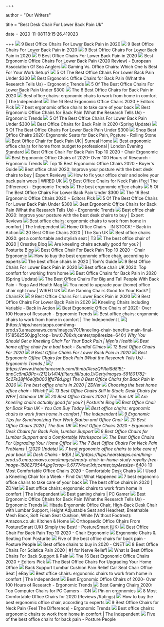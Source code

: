 +++
        
author = "Our Writers"
        
title = "Best Desk Chair For Lower Back Pain Uk"
        
date = 2020-11-08T18:15:26.419023
        
+++
[ ![](https://www.btod.com/blog/wp-content/uploads/2018/10/best-chairs-lower-back-support-1-ergohuman.jpg)](https://www.btod.com/blog/wp-content/uploads/2018/10/best-chairs-lower-back-support-1-ergohuman.jpg) 9 Best Office Chairs For Lower Back Pain in 2020
[ ![](https://www.btod.com/blog/wp-content/uploads/2019/11/9-best-office-chairs-lower-back-pain-blog-header-1.jpg)](https://www.btod.com/blog/wp-content/uploads/2019/11/9-best-office-chairs-lower-back-pain-blog-header-1.jpg) 9 Best Office Chairs For Lower Back Pain in 2020
[ ![](https://i.ytimg.com/vi/uySCdDGrRK0/maxresdefault.jpg)](https://i.ytimg.com/vi/uySCdDGrRK0/maxresdefault.jpg) 9 Best Office Chairs For Lower Back Pain in 2020
[ ![](https://www.btod.com/blog/wp-content/uploads/2018/10/best-chairs-lower-back-support-2-vera.jpg)](https://www.btod.com/blog/wp-content/uploads/2018/10/best-chairs-lower-back-support-2-vera.jpg) 9 Best Office Chairs For Lower Back Pain in 2020
[ ![](https://efsa.co.uk/wp-content/uploads/2020/01/chairs.jpg)](https://efsa.co.uk/wp-content/uploads/2020/01/chairs.jpg) Best Ergonomic Office Chairs For Lower Back Pain (2020 Review) - European  Association Of Sea Anglers
[ ![](https://thumbor.forbes.com/thumbor/711x400/https://specials-images.forbesimg.com/imageserve/5e8e572c93ef920006d3a192/960x0.jpg?fit=scale)](https://thumbor.forbes.com/thumbor/711x400/https://specials-images.forbesimg.com/imageserve/5e8e572c93ef920006d3a192/960x0.jpg?fit=scale) Gaming Vs. Office Chairs: Which One Is Best For Your Work Setup?
[ ![](https://cdn.paindoctor.com/wp-content/uploads/2018/01/poly-bark-ergonomic-office-chair.jpg)](https://cdn.paindoctor.com/wp-content/uploads/2018/01/poly-bark-ergonomic-office-chair.jpg) 5 Of The Best Office Chairs For Lower Back Pain Under $300
[ ![](http://ergonomictrends.com/wp-content/uploads/2018/01/Duramont-Ergonomic-Office-Chair-review.jpg)](http://ergonomictrends.com/wp-content/uploads/2018/01/Duramont-Ergonomic-Office-Chair-review.jpg) Best Ergonomic Office Chairs for Back Pain (What the Research Tells Us) -  Ergonomic Trends
[ ![](https://cdn.paindoctor.com/wp-content/uploads/2018/01/topsky-office-chair.jpg)](https://cdn.paindoctor.com/wp-content/uploads/2018/01/topsky-office-chair.jpg) 5 Of The Best Office Chairs For Lower Back Pain Under $300
[ ![](https://www.thebalancesmb.com/thmb/9U3S19mn6KmviCa9emPCfbqumE0=/640x640/smart/filters:no_upscale()/717tpSVhAvL._SL1001_-5b5f3e8a46e0fb0050e83f91.jpg)](https://www.thebalancesmb.com/thmb/9U3S19mn6KmviCa9emPCfbqumE0=/640x640/smart/filters:no_upscale()/717tpSVhAvL._SL1001_-5b5f3e8a46e0fb0050e83f91.jpg) The 8 Best Office Chairs for Back Pain in 2020
[ ![](https://static.independent.co.uk/s3fs-public/thumbnails/image/2020/03/16/16/best-ergonomic-office-chairs-indybest.jpg)](https://static.independent.co.uk/s3fs-public/thumbnails/image/2020/03/16/16/best-ergonomic-office-chairs-indybest.jpg) Best office chairs: ergonomic chairs to work from home in comfort | The  Independent
[ ![](https://i.ytimg.com/vi/7YVTS6Yj4Co/maxresdefault.jpg)](https://i.ytimg.com/vi/7YVTS6Yj4Co/maxresdefault.jpg) The 16 Best Ergonomic Office Chairs 2020 + Editors Pick
[ ![](https://inews-prd-a-images.s3.eu-west-2.amazonaws.com/content/uploads/2019/01/best-ergonomic-office-chairs.png)](https://inews-prd-a-images.s3.eu-west-2.amazonaws.com/content/uploads/2019/01/best-ergonomic-office-chairs.png) 7 best ergonomic office chairs to take care of your back
[ ![](http://ergonomictrends.com/wp-content/uploads/2019/01/ergohuman-LEM4ERG-r-review.jpg)](http://ergonomictrends.com/wp-content/uploads/2019/01/ergohuman-LEM4ERG-r-review.jpg) Best Ergonomic Office Chairs for Back Pain (What the Research Tells Us) -  Ergonomic Trends
[ ![](https://cdn.paindoctor.com/wp-content/uploads/2018/01/serta-mid-back-office-chair.jpg)](https://cdn.paindoctor.com/wp-content/uploads/2018/01/serta-mid-back-office-chair.jpg) 5 Of The Best Office Chairs For Lower Back Pain Under $300
[ ![](https://i2.wp.com/www.startstanding.org/wp-content/uploads/2019/01/Dragonn-Kneeling-Chair.jpg?resize=960%2C960&ssl=1)](https://i2.wp.com/www.startstanding.org/wp-content/uploads/2019/01/Dragonn-Kneeling-Chair.jpg?resize=960%2C960&ssl=1) Best Office Chairs for Back Pain in 2020 (Spring Update)
[ ![](https://cdn.paindoctor.com/wp-content/uploads/2018/01/ikea-markus-chair.jpg)](https://cdn.paindoctor.com/wp-content/uploads/2018/01/ikea-markus-chair.jpg) 5 Of The Best Office Chairs For Lower Back Pain Under $300
[ ![](https://www.rollingstone.com/wp-content/uploads/2020/04/office-chairs.jpg?w=1024)](https://www.rollingstone.com/wp-content/uploads/2020/04/office-chairs.jpg?w=1024) Shop Best Office Chairs 2020: Ergonomic Seats for Back Pain, Posture -  Rolling Stone
[ ![](https://nitrocdn.com/FCtNLgoKoksOvHPQAcXcLmGjNZJEpuIT/assets/static/optimized/wp-content/uploads/2020/02/d5254ea303e55cbca9a5aab9e2cc3021.best-office-chair-for-back-pain-uk-1024x683.jpg)](https://nitrocdn.com/FCtNLgoKoksOvHPQAcXcLmGjNZJEpuIT/assets/static/optimized/wp-content/uploads/2020/02/d5254ea303e55cbca9a5aab9e2cc3021.best-office-chair-for-back-pain-uk-1024x683.jpg) Best Office Chair for Back Pain UK | Surreal Home
[ ![](https://static.standard.co.uk/s3fs-public/thumbnails/image/2020/06/19/10/office-chairs.jpg?w968)](https://static.standard.co.uk/s3fs-public/thumbnails/image/2020/06/19/10/office-chairs.jpg?w968) Best ergonomic office chairs for home from budget to professional | London  Evening Standard
[ ![](https://chairergonomic.co.uk/wp-content/uploads/2018/04/31sqcdcvqJL.jpg)](https://chairergonomic.co.uk/wp-content/uploads/2018/04/31sqcdcvqJL.jpg) Best Office Chair For Back Pain Top 10 2020 - Chair Ergonomic
[ ![](http://ergonomictrends.com/wp-content/uploads/2019/01/X-Chair-X4-ergonomic-chair-review.jpg)](http://ergonomictrends.com/wp-content/uploads/2019/01/X-Chair-X4-ergonomic-chair-review.jpg) Best Ergonomic Office Chairs of 2020- Over 100 Hours of Research -  Ergonomic Trends
[ ![](https://www.republiclab.com/wp-content/uploads/2017/08/best-ergonomic-office-chairs-thumbnail.jpg)](https://www.republiclab.com/wp-content/uploads/2017/08/best-ergonomic-office-chairs-thumbnail.jpg) Top 15 Best Ergonomic Office Chairs 2020 - Buyer's Guide
[ ![](https://cdn1.expertreviews.co.uk/sites/expertreviews/files/styles/amp_metadata_content_image_min_696px_wide/public/2017/10/best-office-chair_humanscale-liberty-office-chair.jpg?itok=WNU-DkDm)](https://cdn1.expertreviews.co.uk/sites/expertreviews/files/styles/amp_metadata_content_image_min_696px_wide/public/2017/10/best-office-chair_humanscale-liberty-office-chair.jpg?itok=WNU-DkDm) Best office chair 2020: Improve your posture with the best desk chairs to  buy | Expert Reviews
[ ![](https://wi-images.condecdn.net/image/Lb73QZxlkkv/crop/1440/0.5235602094240838/f/ws-chair.jpg)](https://wi-images.condecdn.net/image/Lb73QZxlkkv/crop/1440/0.5235602094240838/f/ws-chair.jpg) How to fix your office chair and solve your back pain woes | WIRED UK
[ ![](http://ergonomictrends.com/wp-content/uploads/2020/02/best-office-chairs-for-neck-pain.jpg)](http://ergonomictrends.com/wp-content/uploads/2020/02/best-office-chairs-for-neck-pain.jpg) 9 Best Office Chairs for Neck Pain (Feel The Difference) - Ergonomic Trends
[ ![](https://www.telegraph.co.uk/content/dam/education-and-careers/2020/01/17/Herman-Miller-Aeron-Office-Chair_trans_NvBQzQNjv4Bqd42X-0XUgKDu9ZkvrTLS36AdSdZApvBeyEuhoggHyCU.jpg)](https://www.telegraph.co.uk/content/dam/education-and-careers/2020/01/17/Herman-Miller-Aeron-Office-Chair_trans_NvBQzQNjv4Bqd42X-0XUgKDu9ZkvrTLS36AdSdZApvBeyEuhoggHyCU.jpg) The best ergonomic office chairs
[ ![](https://cdn.paindoctor.com/wp-content/uploads/2018/01/ergonomic-setup-681x1024.png)](https://cdn.paindoctor.com/wp-content/uploads/2018/01/ergonomic-setup-681x1024.png) 5 Of The Best Office Chairs For Lower Back Pain Under $300
[ ![](https://i.ytimg.com/vi/7YVTS6Yj4Co/hqdefault.jpg)](https://i.ytimg.com/vi/7YVTS6Yj4Co/hqdefault.jpg) The 16 Best Ergonomic Office Chairs 2020 + Editors Pick
[ ![](https://cdn.paindoctor.com/wp-content/uploads/2018/01/amazon-mesh-chair.jpg)](https://cdn.paindoctor.com/wp-content/uploads/2018/01/amazon-mesh-chair.jpg) 5 Of The Best Office Chairs For Lower Back Pain Under $300
[ ![](http://ergonomictrends.com/wp-content/uploads/2019/01/best-office-chair-back-pain.jpg)](http://ergonomictrends.com/wp-content/uploads/2019/01/best-office-chair-back-pain.jpg) Best Ergonomic Office Chairs for Back Pain (What the Research Tells Us) -  Ergonomic Trends
[ ![](https://cdn1.expertreviews.co.uk/sites/expertreviews/files/styles/er_main_wide/public/2017/09/best_office_chair_hag_sofi.jpg?itok=roawtesQ)](https://cdn1.expertreviews.co.uk/sites/expertreviews/files/styles/er_main_wide/public/2017/09/best_office_chair_hag_sofi.jpg?itok=roawtesQ) Best office chair 2020: Improve your posture with the best desk chairs to  buy | Expert Reviews
[ ![](https://static.independent.co.uk/s3fs-public/thumbnails/image/2019/02/14/17/john-lewis-gerard.jpg?width=982&height=726)](https://static.independent.co.uk/s3fs-public/thumbnails/image/2019/02/14/17/john-lewis-gerard.jpg?width=982&height=726) Best office chairs: ergonomic chairs to work from home in comfort | The  Independent
[ ![](https://cdn.backinaction.co.uk/images/pages/header/Varier_Thatsit_Homeoffice.jpg)](https://cdn.backinaction.co.uk/images/pages/header/Varier_Thatsit_Homeoffice.jpg) Home Office Chairs - IN STOCK! - Back in Action
[ ![](https://www.thesun.co.uk/wp-content/uploads/2020/03/pm-COMPchairs.jpg)](https://www.thesun.co.uk/wp-content/uploads/2020/03/pm-COMPchairs.jpg) 20 Best Office Chairs 2020 | The Sun UK
[ ![](https://cdn.mos.cms.futurecdn.net/9rXCdrBHCFMd2aXzFFi6XV-320-80.jpg)](https://cdn.mos.cms.futurecdn.net/9rXCdrBHCFMd2aXzFFi6XV-320-80.jpg) Best office chairs 2020: get a comfortable and stylish seat | T3
[ ![](https://cdn.mos.cms.futurecdn.net/NkRwHsoDezP3MuJnwDvjhh-1200-80.jpg)](https://cdn.mos.cms.futurecdn.net/NkRwHsoDezP3MuJnwDvjhh-1200-80.jpg) The best office chair of 2020 | Creative Bloq
[ ![](http://www.posturite.co.uk/blog/wp-content/uploads/2018/10/kneeling-capisco-blog_images.jpg)](http://www.posturite.co.uk/blog/wp-content/uploads/2018/10/kneeling-capisco-blog_images.jpg) Are kneeling chairs actually good for you? | Posturite Blog
[ ![](https://chairergonomic.co.uk/wp-content/uploads/2018/04/best-ergonomic-office-chair.jpg)](https://chairergonomic.co.uk/wp-content/uploads/2018/04/best-ergonomic-office-chair.jpg) Best Office Chair For Back Pain Top 10 2020 - Chair Ergonomic
[ ![](https://media2.s-nbcnews.com/i/newscms/2020_25/3390893/ergonomic-office-chairs-kr-2x1-tease-200618_38008296185ce90fd52b401caf79df24.jpg)](https://media2.s-nbcnews.com/i/newscms/2020_25/3390893/ergonomic-office-chairs-kr-2x1-tease-200618_38008296185ce90fd52b401caf79df24.jpg) How to buy the best ergonomic office chair, according to experts
[ ![](https://cdn.mos.cms.futurecdn.net/chg3AGHkpwVFcZeK26TKuA.jpg)](https://cdn.mos.cms.futurecdn.net/chg3AGHkpwVFcZeK26TKuA.jpg) The best office chairs in 2020 | Tom's Guide
[ ![](https://i.ytimg.com/vi/9pul44IlNzE/maxresdefault.jpg)](https://i.ytimg.com/vi/9pul44IlNzE/maxresdefault.jpg) 9 Best Office Chairs For Lower Back Pain in 2020
[ ![](https://www.shortlist.com/media/imager/201910/40461-original.jpg)](https://www.shortlist.com/media/imager/201910/40461-original.jpg) Best office chair UK 2020: Top comfort for working from home
[ ![](https://i1.wp.com/www.startstanding.org/wp-content/uploads/2019/01/Modway-Articulate-Office-Chair.jpg?resize=960%2C960&ssl=1)](https://i1.wp.com/www.startstanding.org/wp-content/uploads/2019/01/Modway-Articulate-Office-Chair.jpg?resize=960%2C960&ssl=1) Best Office Chairs for Back Pain in 2020 (Spring Update)
[ ![](https://www.yogaandhealthmag.co.uk/wp-content/uploads/2020/01/Best-Big-and-Tall-Office-Chair.jpg)](https://www.yogaandhealthmag.co.uk/wp-content/uploads/2020/01/Best-Big-and-Tall-Office-Chair.jpg) The Best Office Chairs For Big and Tall People With Back Pain - Yoga And  Health Mag
[ ![](https://wi-images.condecdn.net/image/qa6P6wowkM1/crop/2040/f/8.jpg)](https://wi-images.condecdn.net/image/qa6P6wowkM1/crop/2040/f/8.jpg) You need to upgrade your (home) office chair right now | WIRED UK
[ ![](https://chairsfx.com/wp-content/uploads/2020/03/gaming-chair-features.jpg)](https://chairsfx.com/wp-content/uploads/2020/03/gaming-chair-features.jpg) Are Gaming Chairs Good for Your Back? | ChairsFX
[ ![](https://www.btod.com/blog/wp-content/uploads/2018/10/best-chairs-lower-back-support-4-leap.jpg)](https://www.btod.com/blog/wp-content/uploads/2018/10/best-chairs-lower-back-support-4-leap.jpg) 9 Best Office Chairs For Lower Back Pain in 2020
[ ![](https://www.btod.com/blog/wp-content/uploads/2018/10/best-chairs-lower-back-support-5-freedom.jpg)](https://www.btod.com/blog/wp-content/uploads/2018/10/best-chairs-lower-back-support-5-freedom.jpg) 9 Best Office Chairs For Lower Back Pain in 2020
[ ![](https://cdn.backinaction.co.uk/images/pages/hero/Varier_Thatsit_Homeoffice_square2_h500.jpg)](https://cdn.backinaction.co.uk/images/pages/hero/Varier_Thatsit_Homeoffice_square2_h500.jpg) Kneeling Chairs including Variable - Back in Action
[ ![](http://ergonomictrends.com/wp-content/uploads/2017/07/best-office-chairs-reviews-1.png)](http://ergonomictrends.com/wp-content/uploads/2017/07/best-office-chairs-reviews-1.png) Best Ergonomic Office Chairs of 2020- Over 100 Hours of Research -  Ergonomic Trends
[ ![](https://static.independent.co.uk/s3fs-public/thumbnails/image/2019/02/14/17/hag-sofi.jpg?width=982&height=726)](https://static.independent.co.uk/s3fs-public/thumbnails/image/2019/02/14/17/hag-sofi.jpg?width=982&height=726) Best office chairs: ergonomic chairs to work from home in comfort | The  Independent
[ ![](https://hips.hearstapps.com/hmg-prod.s3.amazonaws.com/images/701/kneeling-chair-benefits-main-final-1518562550.jpg?crop=1xw:0.786xh;center,top&resize=640:*)](https://hips.hearstapps.com/hmg-prod.s3.amazonaws.com/images/701/kneeling-chair-benefits-main-final-1518562550.jpg?crop=1xw:0.786xh;center,top&resize=640:*) Why You Should Get a Kneeling Chair For Your Back Pain | Men's Health
[ ![](https://sundialclinics.co.uk/wp-content/uploads/2020/05/Best-office-chair-for-a-bad-back.jpg)](https://sundialclinics.co.uk/wp-content/uploads/2020/05/Best-office-chair-for-a-bad-back.jpg) Best home office chair for a bad back - Sundial Clinics
[ ![](https://www.btod.com/blog/wp-content/uploads/2019/10/best-office-chairs-2020-blog-header.jpg)](https://www.btod.com/blog/wp-content/uploads/2019/10/best-office-chairs-2020-blog-header.jpg) 12 Best Office Chairs For 2020
[ ![](https://www.btod.com/blog/wp-content/uploads/2018/10/best-chairs-lower-back-support-8-ioo.jpg)](https://www.btod.com/blog/wp-content/uploads/2018/10/best-chairs-lower-back-support-8-ioo.jpg) 9 Best Office Chairs For Lower Back Pain in 2020
[ ![](http://ergonomictrends.com/wp-content/uploads/2020/02/Nouhaus-Ergo3D-office-chair-review.jpg)](http://ergonomictrends.com/wp-content/uploads/2020/02/Nouhaus-Ergo3D-office-chair-review.jpg) Best Ergonomic Office Chairs for Back Pain (What the Research Tells Us) -  Ergonomic Trends
[ ![](https://www.thebalancesmb.com/thmb/XeszQPRalSd8lBL-tmpCc5mDBPc=/2121x1414/filters:fill(auto,1)/GettyImages-591801782-5c27e38f46e0fb0001ffd78d.jpg)](https://www.thebalancesmb.com/thmb/XeszQPRalSd8lBL-tmpCc5mDBPc=/2121x1414/filters:fill(auto,1)/GettyImages-591801782-5c27e38f46e0fb0001ffd78d.jpg) The 8 Best Office Chairs for Back Pain in 2020
[ ![](https://zdnet4.cbsistatic.com/hub/i/2020/01/17/8231e246-714d-44bf-8b5e-bebdd66c1d83/office-chair-6.jpg)](https://zdnet4.cbsistatic.com/hub/i/2020/01/17/8231e246-714d-44bf-8b5e-bebdd66c1d83/office-chair-6.jpg) The best office chairs in 2020 | ZDNet
[ ![](https://media.product.which.co.uk/prod/images/803_402/gm-408c1a6a-a2aa-4e8f-86bb-b842c7c7c695-1-home-office-chair.jpg)](https://media.product.which.co.uk/prod/images/803_402/gm-408c1a6a-a2aa-4e8f-86bb-b842c7c7c695-1-home-office-chair.jpg) Choosing the best home office chair - Which?
[ ![](https://gl-images.condecdn.net/image/knRZZw2o20a/crop/1020/f/6a6bf1ba5743a4791b1441756f054342ced6efeb_chaknx008org_uk_knox_office_chair_retro_orange_lb01_p.jpg)](https://gl-images.condecdn.net/image/knRZZw2o20a/crop/1020/f/6a6bf1ba5743a4791b1441756f054342ced6efeb_chaknx008org_uk_knox_office_chair_retro_orange_lb01_p.jpg) 13 Best Office Chairs Still In Stock: Desk Chairs for WFH | Glamour UK
[ ![](https://www.thesun.co.uk/wp-content/uploads/2019/06/Capture-6.jpg)](https://www.thesun.co.uk/wp-content/uploads/2019/06/Capture-6.jpg) 20 Best Office Chairs 2020 | The Sun UK
[ ![](https://www.posturite.co.uk/blog/wp-content/uploads/2018/10/kneeling-chair_featured-image.jpg)](https://www.posturite.co.uk/blog/wp-content/uploads/2018/10/kneeling-chair_featured-image.jpg) Are kneeling chairs actually good for you? | Posturite Blog
[ ![](https://images-na.ssl-images-amazon.com/images/I/71pIkul2zOL._AC_SY355_.jpg)](https://images-na.ssl-images-amazon.com/images/I/71pIkul2zOL._AC_SY355_.jpg) Best Office Chair for Back Pain UK - You Can Buy Today
[ ![](https://static.independent.co.uk/s3fs-public/thumbnails/image/2019/02/14/16/herman-miller-aeron.jpg?width=982&height=726)](https://static.independent.co.uk/s3fs-public/thumbnails/image/2019/02/14/16/herman-miller-aeron.jpg?width=982&height=726) Best office chairs: ergonomic chairs to work from home in comfort | The  Independent
[ ![](https://embed.widencdn.net/img/veritas/ax8cyirj35/1200x630px/AdobeStock-119533931.jpeg?u=at8tiu&use=d502n&k=c)](https://embed.widencdn.net/img/veritas/ax8cyirj35/1200x630px/AdobeStock-119533931.jpeg?u=at8tiu&use=d502n&k=c) 9 Ergonomic Tips for Synchronizing Your Work Station and Office Chair
[ ![](https://www.thesun.co.uk/wp-content/uploads/2019/06/best-retro-chair.png)](https://www.thesun.co.uk/wp-content/uploads/2019/06/best-retro-chair.png) 20 Best Office Chairs 2020 | The Sun UK
[ ![](https://hips.hearstapps.com/hmg-prod.s3.amazonaws.com/images/officechairs-1596048328.jpg)](https://hips.hearstapps.com/hmg-prod.s3.amazonaws.com/images/officechairs-1596048328.jpg) Best Office Chairs 2020 - Ergonomic Desk Chairs for Back Pain, Lumbar  Support
[ ![](https://www.firstforwomen.com/wp-content/uploads/sites/2/2019/09/Bauer-Product-Images-5.png)](https://www.firstforwomen.com/wp-content/uploads/sites/2/2019/09/Bauer-Product-Images-5.png) 9 Best Office Chairs for Lumbar Support and a Comfortable Workspace
[ ![](https://specials-images.forbesimg.com/imageserve/5eea485bdb3b680006a1e736/960x0.jpg?cropX1=0&cropX2=800&cropY1=233&cropY2=766)](https://specials-images.forbesimg.com/imageserve/5eea485bdb3b680006a1e736/960x0.jpg?cropX1=0&cropX2=800&cropY1=233&cropY2=766) The Best Office Chairs For Upgrading Your Home Office
[ ![](https://www.geekyoffices.com/wp-content/uploads/2019/12/Best-Office-Chair-for-Neck-Pain-Issues.png)](https://www.geekyoffices.com/wp-content/uploads/2019/12/Best-Office-Chair-for-Neck-Pain-Issues.png) The 7 Best Office Chairs For Neck Pain Problems | (2020 Update)
[ ![](https://i.inews.co.uk/content/uploads/2019/01/john-lewis-murray-chair.png)](https://i.inews.co.uk/content/uploads/2019/01/john-lewis-murray-chair.png) 7 best ergonomic office chairs to take care of your back
[ ![](https://shop.static.ingka.ikea.com/category-images/Category_desk-chairs.jpg)](https://shop.static.ingka.ikea.com/category-images/Category_desk-chairs.jpg) Desk Chairs - IKEA
[ ![](https://hips.hearstapps.com/hmg-prod.s3.amazonaws.com/images/empty-chair-in-home-study-royalty-free-image-1588279544.jpg?crop=0.67774xw:1xh;center,top&resize=640:*)](https://hips.hearstapps.com/hmg-prod.s3.amazonaws.com/images/empty-chair-in-home-study-royalty-free-image-1588279544.jpg?crop=0.67774xw:1xh;center,top&resize=640:*) 10 Most Comfortable Office Chairs 2020 - Comfortable Desk Chairs
[ ![](https://www.chairoffice.co.uk/media/4934/kneeling-chair-15.jpg)](https://www.chairoffice.co.uk/media/4934/kneeling-chair-15.jpg) I Used a Kneeling Chair for a Week - Find Out What Happened
[ ![](https://i.inews.co.uk/content/uploads/2019/01/ERGO-TEK-OFFICE-CHAIR.png)](https://i.inews.co.uk/content/uploads/2019/01/ERGO-TEK-OFFICE-CHAIR.png) 7 best ergonomic office chairs to take care of your back
[ ![](https://zdnet4.cbsistatic.com/hub/i/2020/01/17/c0ad1bc6-1ebd-44b4-a35b-3f8aae0e3b21/office-chair-4.jpg)](https://zdnet4.cbsistatic.com/hub/i/2020/01/17/c0ad1bc6-1ebd-44b4-a35b-3f8aae0e3b21/office-chair-4.jpg) The best office chairs in 2020 | ZDNet
[ ![](https://static.independent.co.uk/s3fs-public/thumbnails/image/2019/02/14/17/hag-capisco.jpg?width=982&height=726)](https://static.independent.co.uk/s3fs-public/thumbnails/image/2019/02/14/17/hag-capisco.jpg?width=982&height=726) Best office chairs: ergonomic chairs to work from home in comfort | The  Independent
[ ![](https://cdn.mos.cms.futurecdn.net/eTsGaLnVkpozHC9CqhA6dK.jpg)](https://cdn.mos.cms.futurecdn.net/eTsGaLnVkpozHC9CqhA6dK.jpg) Best gaming chairs | PC Gamer
[ ![](http://ergonomictrends.com/wp-content/uploads/2019/01/Steelcase-gesture-review.jpg)](http://ergonomictrends.com/wp-content/uploads/2019/01/Steelcase-gesture-review.jpg) Best Ergonomic Office Chairs for Back Pain (What the Research Tells Us) -  Ergonomic Trends
[ ![](https://images-na.ssl-images-amazon.com/images/I/61IeZZf1grL._AC_SL1500_.jpg)](https://images-na.ssl-images-amazon.com/images/I/61IeZZf1grL._AC_SL1500_.jpg) Hbada Ergonomic Office Chair, High-Back Desk Chair with Lumbar Support,  Height Adjustable Seat and Headrest, Breathable Mesh Back, Soft Foam Seat  Cushion, White (Without Footrest): Amazon.co.uk: Kitchen & Home
[ ![](https://www.verd.co.uk/wp-content/uploads/2019/02/V704.png)](https://www.verd.co.uk/wp-content/uploads/2019/02/V704.png) Orthopaedic Office Chairs From PostureSmart (UK) Simply the Best! -  PostureSmart (UK)
[ ![](https://images-na.ssl-images-amazon.com/images/I/41MqBHkbpfL.jpg)](https://images-na.ssl-images-amazon.com/images/I/41MqBHkbpfL.jpg) Best Office Chair For Back Pain Top 10 2020 - Chair Ergonomic
[ ![](https://www.posturite.co.uk/media/category-landing/ergonomic-chairs/chairs-landing-page-office-chairs_2019.jpg)](https://www.posturite.co.uk/media/category-landing/ergonomic-chairs/chairs-landing-page-office-chairs_2019.jpg) Ergonomic Chairs & Seating from Posturite
[ ![](https://www.posturepeople.co.uk/wp-content/uploads/2019/07/Five-of-the-best-office-chairs-for-back-pain.jpg)](https://www.posturepeople.co.uk/wp-content/uploads/2019/07/Five-of-the-best-office-chairs-for-back-pain.jpg) Five of the best office chairs for back pain - Posture People
[ ![](https://cnet2.cbsistatic.com/img/GRo-GylewM5N39e16q82prn8Gog=/940x528/2020/08/03/92e8293d-d387-4aa5-9494-f9f4038830ab/hbada.jpg)](https://cnet2.cbsistatic.com/img/GRo-GylewM5N39e16q82prn8Gog=/940x528/2020/08/03/92e8293d-d387-4aa5-9494-f9f4038830ab/hbada.jpg) Best office chairs to buy in 2020 - CNET
[ ![](https://www.geekyoffices.com/wp-content/uploads/2020/01/Best-Office-Chairs-for-Sciatic.png)](https://www.geekyoffices.com/wp-content/uploads/2020/01/Best-Office-Chairs-for-Sciatic.png) 8 Best Office Chairs For Sciatica Pain 2020 | #1 for Nerve Relief!
[ ![](https://cubiture.com/wp-content/uploads/2014/10/best-office-chairs-voc-520.jpg)](https://cubiture.com/wp-content/uploads/2014/10/best-office-chairs-voc-520.jpg) What Is Best Office Chairs For Back Support & Pain
[ ![](https://www.omnicoreagency.com/wp-content/uploads/2020/01/Herman-Miller-Embody-Ergonomic-Office-Chair-List.jpg)](https://www.omnicoreagency.com/wp-content/uploads/2020/01/Herman-Miller-Embody-Ergonomic-Office-Chair-List.jpg) The 16 Best Ergonomic Office Chairs 2020 + Editors Pick
[ ![](https://specials-images.forbesimg.com/imageserve/5f203f62953761c471e7740d/960x0.jpg?fit=scale)](https://specials-images.forbesimg.com/imageserve/5f203f62953761c471e7740d/960x0.jpg?fit=scale) The Best Office Chairs For Upgrading Your Home Office
[ ![](https://i.ebayimg.com/images/g/~lQAAOSwHQ9WXGDZ/s-l300.jpg)](https://i.ebayimg.com/images/g/~lQAAOSwHQ9WXGDZ/s-l300.jpg) Back Support Lumbar Cushion Pain Relief Car Seat Chair Office Seat | eBay
[ ![](https://static.independent.co.uk/s3fs-public/thumbnails/image/2019/02/14/16/rh-logic-400.jpg?width=982&height=726)](https://static.independent.co.uk/s3fs-public/thumbnails/image/2019/02/14/16/rh-logic-400.jpg?width=982&height=726) Best office chairs: ergonomic chairs to work from home in comfort | The  Independent
[ ![](http://ergonomictrends.com/wp-content/uploads/2019/01/Komene-Ergonomic-Office-Chair.jpg)](http://ergonomictrends.com/wp-content/uploads/2019/01/Komene-Ergonomic-Office-Chair.jpg) Best Ergonomic Office Chairs of 2020- Over 100 Hours of Research -  Ergonomic Trends
[ ![](https://oyster.ignimgs.com/wordpress/stg.ign.com/2019/06/Titan-2.jpg)](https://oyster.ignimgs.com/wordpress/stg.ign.com/2019/06/Titan-2.jpg) Best Gaming Chairs 2020: Top Computer Chairs for PC Gamers - IGN
[ ![](https://i.pinimg.com/originals/b3/15/5e/b3155e480285763a546c14f46cc97694.png)](https://i.pinimg.com/originals/b3/15/5e/b3155e480285763a546c14f46cc97694.png) Pin on ergonomics
[ ![](https://www.btod.com/blog/wp-content/uploads/2019/04/most-comfortable-office-chairs-2020-blog-header.jpg)](https://www.btod.com/blog/wp-content/uploads/2019/04/most-comfortable-office-chairs-2020-blog-header.jpg) 8 Most Comfortable Office Chairs for 2020 (Reviews /Ratings)
[ ![](https://media1.s-nbcnews.com/j/newscms/2020_25/3390781/saylchair-as1sa22pfn2bkbbbkbk3014-front-b2c-907x680-jpeg--5eeaa11f69fc0_562e2fab8e43dad3ee5bbc1d06ff3f74.fit-720w.jpg)](https://media1.s-nbcnews.com/j/newscms/2020_25/3390781/saylchair-as1sa22pfn2bkbbbkbk3014-front-b2c-907x680-jpeg--5eeaa11f69fc0_562e2fab8e43dad3ee5bbc1d06ff3f74.fit-720w.jpg) How to buy the best ergonomic office chair, according to experts
[ ![](http://ergonomictrends.com/wp-content/uploads/2019/04/clatina-high-back-office-chair-review.jpg)](http://ergonomictrends.com/wp-content/uploads/2019/04/clatina-high-back-office-chair-review.jpg) 9 Best Office Chairs for Neck Pain (Feel The Difference) - Ergonomic Trends
[ ![](https://static.independent.co.uk/s3fs-public/thumbnails/image/2019/02/14/17/vitra-hal.jpg?width=982&height=726)](https://static.independent.co.uk/s3fs-public/thumbnails/image/2019/02/14/17/vitra-hal.jpg?width=982&height=726) Best office chairs: ergonomic chairs to work from home in comfort | The  Independent
[ ![](https://www.posturepeople.co.uk/wp-content/uploads/2020/08/Orthopaedica-OC300Series-245x245.jpg)](https://www.posturepeople.co.uk/wp-content/uploads/2020/08/Orthopaedica-OC300Series-245x245.jpg) Five of the best office chairs for back pain - Posture People
